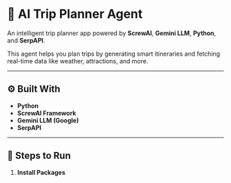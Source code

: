 # 🧠 AI Trip Planner Agent

An intelligent trip planner app powered by **ScrewAI**, **Gemini LLM**, **Python**, and **SerpAPI**.

This agent helps you plan trips by generating smart itineraries and fetching real-time data like weather, attractions, and more.

---

## ⚙️ Built With

- **Python**
- **ScrewAI Framework**
- **Gemini LLM (Google)**
- **SerpAPI**

---

## 🚀 Steps to Run

1. **Install Packages**
